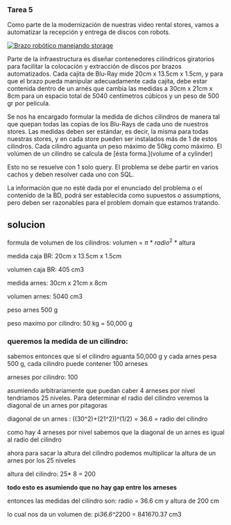 ### Tarea 5

Como parte de la modernización de nuestras video rental stores, vamos a automatizar la recepción y entrega de discos con robots.

[![Brazo robótico manejando storage](http://img.youtube.com/vi/CVN93H6EuAU/0.jpg)](http://www.youtube.com/watch?v=CVN93H6EuAU "Brazo robótico manejando storage")

Parte de la infraestructura es diseñar contenedores cilíndricos giratorios para facilitar la colocación y extracción de discos por brazos automatizados. Cada cajita de Blu-Ray mide 20cm x 13.5cm x 1.5cm, y para que el brazo pueda manipular adecuadamente cada cajita, debe estar contenida dentro de un arnés que cambia las medidas a 30cm x 21cm x 8cm para un espacio total de 5040 centímetros cúbicos y un peso de 500 gr por película.

Se nos ha encargado formular la medida de dichos cilindros de manera tal que quepan todas las copias de los Blu-Rays de cada uno de nuestros stores. Las medidas deben ser estándar, es decir, la misma para todas nuestras stores, y en cada store pueden ser instalados más de 1 de estos cilindros. Cada cilindro aguanta un peso máximo de 50kg como máximo. El volúmen de un cilindro se calcula de [ésta forma.](volume of a cylinder)

Esto no se resuelve con 1 solo query. El problema se debe partir en varios cachos y deben resolver cada uno con SQL.

La información que no esté dada por el enunciado del problema o el contenido de la BD, podrá ser establecida como supuestos o assumptions, pero deben ser razonables para el problem domain que estamos tratando.

## solucion 
formula de volumen de los cilindros: volumen = $\pi$ * $radio ^ {2}$ * altura

medida caja BR: 20cm x 13.5cm x 1.5cm

volumen caja BR: 405 cm3

medida arnes: 30cm x 21cm x 8cm

volumen arnes: 5040 cm3

peso arnes 500 g

peso maximo por cilindro: 50 kg = 50,000 g

### queremos la medida de un cilindro:
sabemos entonces que si el cilindro aguanta 50,000 g y cada arnes pesa 500 g, cada cilindro puede contener 100 arneses

arneses por cilindro: 100

asumiendo arbitrariamente que puedan caber 4 arneses por nivel tendriamos 25 niveles. 
Para determinar el radio del cilindro veremos la diagonal de un arnes por pitagoras

diagonal de un arnes : ((30^2)+(21^2))^(1/2) = 36.6 = radio del cilindro

como hay 4 arneses por nivel sabemos que la diagonal de un arnes es igual al radio del cilindro

ahora para sacar la altura del cilindro podemos multiplicar la altura de un arnes por los 25 niveles

altura del cilindro: 25* 8 = 200 

**todo esto es asumiendo que no hay gap entre los arneses**

entonces las medidas del cilindro son: radio = 36.6 cm y altura de 200 cm

lo cual nos da un volumen de: pi*36.6^2*200 = 841670.37 cm3
